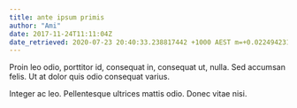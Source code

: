 ```yaml
---
title: ante ipsum primis
author: "Ami"
date: 2017-11-24T11:11:04Z
date_retrieved: 2020-07-23 20:40:33.238817442 +1000 AEST m=+0.022494231
---
```


Proin leo odio, porttitor id, consequat in, consequat ut, nulla. Sed accumsan felis. Ut at dolor quis odio consequat varius.

Integer ac leo. Pellentesque ultrices mattis odio. Donec vitae nisi.
